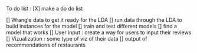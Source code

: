 To do list :
[X] make a do do list

[] Wrangle data to get it ready for the LDA
[] run data through the LDA to build instances for the model
[] train and test different models
[] find a model that works
[] User input : create a way for users to input their reviews
[] Vizualization : some type of viz of their data
[] output of recommendations of restaurants 
